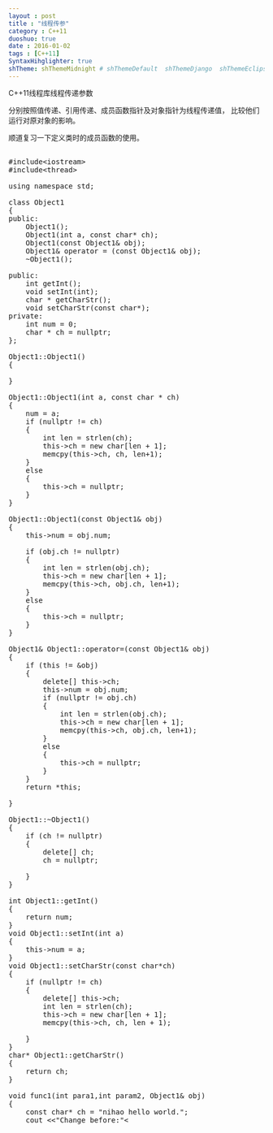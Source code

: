 ```yaml
---
layout : post
title : "线程传参"
category : C++11
duoshuo: true
date : 2016-01-02
tags : [C++11]
SyntaxHihglighter: true
shTheme: shThemeMidnight # shThemeDefault  shThemeDjango  shThemeEclipse  shThemeEmacs  shThemeFadeToGrey  shThemeMidnight  shThemeRDark
---
```


C++11线程库线程传递参数

分别按照值传递、引用传递、成员函数指针及对象指针为线程传递值，
比较他们运行对原对象的影响。

顺道复习一下定义类时的成员函数的使用。

<!-- more -->

<pre class="brush: c; ">

#include&lt;iostream&gt;
#include&lt;thread&gt;

using namespace std;

class Object1
{
public:
    Object1();
    Object1(int a, const char* ch);
    Object1(const Object1& obj);
    Object1& operator = (const Object1& obj);
    ~Object1();

public:
    int getInt();
    void setInt(int);
    char * getCharStr();
    void setCharStr(const char*);
private:
    int num = 0;
    char * ch = nullptr;
};

Object1::Object1()
{

}

Object1::Object1(int a, const char * ch)
{
    num = a;
    if (nullptr != ch)
    {
        int len = strlen(ch);
        this->ch = new char[len + 1];
        memcpy(this->ch, ch, len+1);
    }
    else
    {
        this->ch = nullptr;
    }
}

Object1::Object1(const Object1& obj)
{
    this->num = obj.num;

    if (obj.ch != nullptr)
    {
        int len = strlen(obj.ch);
        this->ch = new char[len + 1];
        memcpy(this->ch, obj.ch, len+1);
    }
    else
    {
        this->ch = nullptr;
    }
}

Object1& Object1::operator=(const Object1& obj)
{
    if (this != &obj)
    {
        delete[] this->ch;
        this->num = obj.num;
        if (nullptr != obj.ch)
        {
            int len = strlen(obj.ch);
            this->ch = new char[len + 1];
            memcpy(this->ch, obj.ch, len+1);
        }
        else
        {
            this->ch = nullptr;
        }
    }
    return *this;
    
}

Object1::~Object1()
{
    if (ch != nullptr)
    {
        delete[] ch;
        ch = nullptr;

    }
}

int Object1::getInt()
{
    return num;
}
void Object1::setInt(int a)
{
    this->num = a;
}
void Object1::setCharStr(const char*ch)
{
    if (nullptr != ch)
    {
        delete[] this->ch;
        int len = strlen(ch);
        this->ch = new char[len + 1];
        memcpy(this->ch, ch, len + 1);

    }
}
char* Object1::getCharStr()
{
    return ch;
}

void func1(int para1,int param2, Object1& obj)
{
    const char* ch = "nihao hello world.";
    cout <<"Change before:"<<obj.getInt() ;
    cout<< "\t" << obj.getCharStr() << endl;

    obj.setInt(para1);
    obj.setCharStr(ch);

    cout << "Change after:" << obj.getInt();
    cout<< "\t" << obj.getCharStr() << endl;

}

void func2(int para1, int param2, Object1 obj)
{
    const char* ch = "nihao hello world.";
    cout <<"Change before:"<<obj.getInt() ;
    cout<< "\t" << obj.getCharStr() << endl;

    obj.setInt(para1);
    obj.setCharStr(ch);

    cout << "Change after:" << obj.getInt();
    cout<< "\t" << obj.getCharStr() << endl;

}

int main(int argc, char * argv[])
{
    const char * ch = "hello world" ;

    Object1 obj1(0, ch);

    {
        //块作用域对象析构
        Object1 obj2(obj1);
        cout << obj2.getInt() << "\t";
        cout<< obj2.getCharStr() << endl;
        
        Object1 obj3 = obj2;
        cout << obj3.getInt() << "\t";
        cout << obj3.getCharStr() << endl;
    }
    cout << obj1.getInt() << "\t";
    cout << obj1.getCharStr() << endl;

    //按照引用和值值传递
    int param1 = 10, param2 = 20;
    thread t1(func1, param1,param2, ref(obj1));
    if (t1.joinable())
        t1.join();

    thread t2(func2, param1, param2, obj1);
    if (t2.joinable())
        t2.join();
    //验证原对象影响
    cout << obj1.getInt() << "\t"; 
    cout << obj1.getCharStr() << endl;
    
    //使用成员函数指针和合适的对象指针及参数进行传值
    const char* ch2 = "C++11 thread.";
    thread t3(&Object1::setCharStr, &obj1, ch2);

    if (t3.joinable())
        t3.join();

    //验证线程执行后对原对象的影响
    cout << obj1.getInt() << "\t"; 
    cout << obj1.getCharStr() << endl;

    return 0;

}
</pre>
